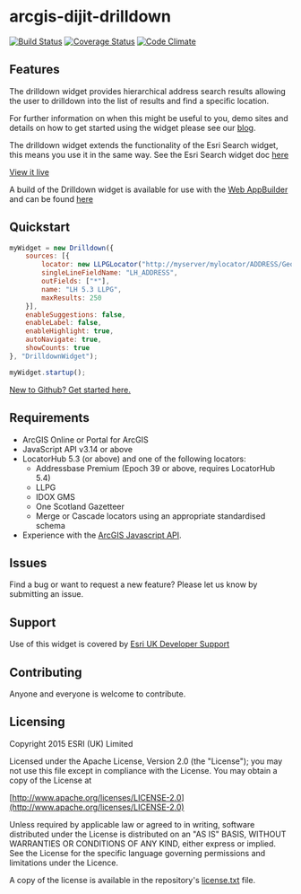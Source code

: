 arcgis-dijit-drilldown
====================
[![Build Status](https://travis-ci.org/EsriUK/arcgis-dijit-drilldown.svg?branch=master)](https://travis-ci.org/EsriUK/arcgis-dijit-drilldown) [![Coverage Status](https://coveralls.io/repos/EsriUK/arcgis-dijit-drilldown/badge.svg?branch=master)](https://coveralls.io/r/EsriUK/arcgis-dijit-drilldown?branch=master) [![Code Climate](https://codeclimate.com/github/EsriUK/arcgis-dijit-drilldown/badges/gpa.svg)](https://codeclimate.com/github/EsriUK/arcgis-dijit-drilldown)

## Features
The drilldown widget provides hierarchical address search results allowing the user to drilldown into the list of results and find a specific location.

For further information on when this might be useful to you, demo sites and details on how to get started using the widget please see our [blog](http://communityhub.esriuk.com/geoxchange/2015/11/23/need-a-more-flexible-way-to-search-for-addresses?rq=drilldown).

The drilldown widget extends the functionality of the Esri Search widget, this means you use it in the same way. See the Esri Search widget doc [here](https://developers.arcgis.com/javascript/jsapi/search-amd.html)

[View it live](http://appsstage.esriuk.com/app/Drilldown-demo/50/wmt/view/416bf5a4f02f45158a0a893c73450878/index.html)

A build of the Drilldown widget is available for use with the [Web AppBuilder](https://developers.arcgis.com/web-appbuilder/) and can be found [here](https://github.com/EsriUK/wab-dijit-drilldown)

## Quickstart

```javascript	
myWidget = new Drilldown({
	sources: [{
		locator: new LLPGLocator("http://myserver/mylocator/ADDRESS/GeocodeServer"),
        singleLineFieldName: "LH_ADDRESS",
        outFields: ["*"],
        name: "LH 5.3 LLPG",
        maxResults: 250	
	}],
	enableSuggestions: false,
    enableLabel: false,
    enableHighlight: true,
    autoNavigate: true,
    showCounts: true
}, "DrilldownWidget");

myWidget.startup();
```
 [New to Github? Get started here.](https://github.com/)


## Requirements
- ArcGIS Online or Portal for ArcGIS 
- JavaScript API v3.14 or above
- LocatorHub 5.3 (or above) and one of the following locators:
	- Addressbase Premium (Epoch 39 or above, requires LocatorHub 5.4)
	- LLPG
	- IDOX GMS
	- One Scotland Gazetteer
	- Merge or Cascade locators using an appropriate standardised schema
- Experience with the [ArcGIS Javascript API](https://developers.arcgis.com/javascript/jsapi/).


## Issues

Find a bug or want to request a new feature?  Please let us know by submitting an issue.

## Support

Use of this widget is covered by [Esri UK Developer Support](http://www.esriuk.com/support/support-services)

## Contributing

Anyone and everyone is welcome to contribute.


## Licensing

Copyright 2015 ESRI (UK) Limited

Licensed under the Apache License, Version 2.0 (the "License"); you may not use this file except in compliance with the License. You may obtain a copy of the License at

[http://www.apache.org/licenses/LICENSE-2.0](http://www.apache.org/licenses/LICENSE-2.0)

Unless required by applicable law or agreed to in writing, software distributed under the License is distributed on an "AS IS" BASIS, WITHOUT WARRANTIES OR CONDITIONS OF ANY KIND, either express or implied. See the License for the specific language governing permissions and limitations under the Licence.

A copy of the license is available in the repository's [license.txt](license.txt) file.